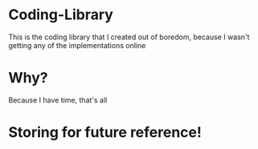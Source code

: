 # Coding-Library
This is the coding library that I created out of boredom, because I wasn't getting any of the implementations online

# Why?
Because I have time, that's all

# Storing for future reference!
